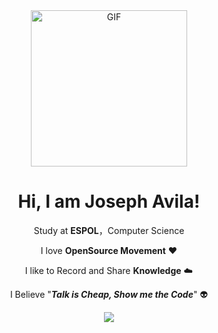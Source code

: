 <div align="center">
<img align="center" alt="GIF" height="250px" src="https://media.giphy.com/media/du3J3cXyzhj75IOgvA/giphy.gif" />

# Hi, I am Joseph Avila!




Study at **ESPOL**，Computer Science

I love **OpenSource Movement** ❤️

I like to Record and Share **Knowledge** ☁️

I Believe "***Talk is Cheap, Show me the Code***" 👽



 <img  src="https://github-readme-stats.vercel.app/api?username=eljosephavila123&show_icons=true&theme=tokyonight&hide=prs&icon_color=6392DF">




</div>
